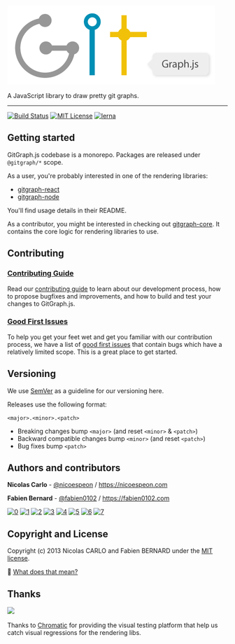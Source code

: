 ![GitGraph.js](/assets/logo/gitgraph-logo.png)

A JavaScript library to draw pretty git graphs.

---

[![Build Status](https://travis-ci.org/nicoespeon/gitgraph.js.svg?branch=master)](https://travis-ci.org/nicoespeon/gitgraph.js)
[![MIT License](https://img.shields.io/badge/License-MIT-yellow.svg)][license]
[![lerna](https://img.shields.io/badge/maintained%20with-lerna-cc00ff.svg)](https://lernajs.io/)

## Getting started

GitGraph.js codebase is a monorepo. Packages are released under `@gitgraph/*` scope.

As a user, you're probably interested in one of the rendering libraries:

- [gitgraph-react][gitgraph-react]
- [gitgraph-node][gitgraph-node]

You'll find usage details in their README.

As a contributor, you might be interested in checking out [gitgraph-core][gitgraph-core]. It contains the core logic for rendering libraries to use.

## Contributing

### [Contributing Guide][contributing]

Read our [contributing guide][contributing] to learn about our development process, how to propose bugfixes and improvements, and how to build and test your changes to GitGraph.js.

### [Good First Issues][good-first-issues]

To help you get your feet wet and get you familiar with our contribution process, we have a list of [good first issues][good-first-issues] that contain bugs which have a relatively limited scope. This is a great place to get started.

## Versioning

We use [SemVer][semver] as a guideline for our versioning here.

Releases use the following format:

```
<major>.<minor>.<patch>
```

- Breaking changes bump `<major>` (and reset `<minor>` & `<patch>`)
- Backward compatible changes bump `<minor>` (and reset `<patch>`)
- Bug fixes bump `<patch>`

## Authors and contributors

**Nicolas Carlo** - [@nicoespeon](https://twitter.com/nicoespeon) / <https://nicoespeon.com>

**Fabien Bernard** - [@fabien0102](https://twitter.com/fabien0102) / <https://fabien0102.com>

[![0](https://sourcerer.io/fame/nicoespeon/nicoespeon/gitgraph.js/images/0)](https://sourcerer.io/fame/nicoespeon/nicoespeon/gitgraph.js/links/0)
[![1](https://sourcerer.io/fame/nicoespeon/nicoespeon/gitgraph.js/images/1)](https://sourcerer.io/fame/nicoespeon/nicoespeon/gitgraph.js/links/1)
[![2](https://sourcerer.io/fame/nicoespeon/nicoespeon/gitgraph.js/images/2)](https://sourcerer.io/fame/nicoespeon/nicoespeon/gitgraph.js/links/2)
[![3](https://sourcerer.io/fame/nicoespeon/nicoespeon/gitgraph.js/images/3)](https://sourcerer.io/fame/nicoespeon/nicoespeon/gitgraph.js/links/3)
[![4](https://sourcerer.io/fame/nicoespeon/nicoespeon/gitgraph.js/images/4)](https://sourcerer.io/fame/nicoespeon/nicoespeon/gitgraph.js/links/4)
[![5](https://sourcerer.io/fame/nicoespeon/nicoespeon/gitgraph.js/images/5)](https://sourcerer.io/fame/nicoespeon/nicoespeon/gitgraph.js/links/5)
[![6](https://sourcerer.io/fame/nicoespeon/nicoespeon/gitgraph.js/images/6)](https://sourcerer.io/fame/nicoespeon/nicoespeon/gitgraph.js/links/6)
[![7](https://sourcerer.io/fame/nicoespeon/nicoespeon/gitgraph.js/images/7)](https://sourcerer.io/fame/nicoespeon/nicoespeon/gitgraph.js/links/7)

## Copyright and License

Copyright (c) 2013 Nicolas CARLO and Fabien BERNARD under the [MIT license][license].

💁‍ [What does that mean?](http://choosealicense.com/licenses/mit/)

[contributing]: CONTRIBUTING.md
[license]: LICENSE.md
[latest-release]: https://github.com/nicoespeon/gitgraph.js/releases/latest
[new-issue]: https://github.com/nicoespeon/gitgraph.js/issues
[good-first-issues]: https://github.com/nicoespeon/gitgraph.js/issues?q=is%3Aissue+is%3Aopen+label%3A%22%3Awave%3A+Good+first+issue%22
[gitgraph-core]: https://github.com/nicoespeon/gitgraph.js/tree/master/packages/gitgraph-core
[gitgraph-react]: https://github.com/nicoespeon/gitgraph.js/tree/master/packages/gitgraph-react
[gitgraph-node]: https://github.com/nicoespeon/gitgraph.js/tree/master/packages/gitgraph-node
[semver]: http://semver.org/

## Thanks

<a href="https://www.chromaticqa.com/"><img src="https://cdn-images-1.medium.com/letterbox/147/36/50/50/1*oHHjTjInDOBxIuYHDY2gFA.png?source=logoAvatar-d7276495b101---37816ec27d7a" width="120"/></a>

Thanks to [Chromatic](https://www.chromaticqa.com/) for providing the visual testing platform that help us catch visual regressions for the rendering libs.
